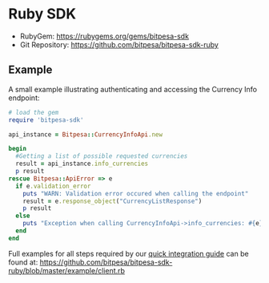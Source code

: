 # Ruby SDK

- RubyGem: https://rubygems.org/gems/bitpesa-sdk
- Git Repository: https://github.com/bitpesa/bitpesa-sdk-ruby

## Example

A small example illustrating authenticating and accessing the Currency Info endpoint:

```ruby
# load the gem
require 'bitpesa-sdk'

api_instance = Bitpesa::CurrencyInfoApi.new

begin
  #Getting a list of possible requested currencies
  result = api_instance.info_currencies
  p result
rescue Bitpesa::ApiError => e
  if e.validation_error
    puts "WARN: Validation error occured when calling the endpoint"
    result = e.response_object("CurrencyListResponse")
    p result
  else
    puts "Exception when calling CurrencyInfoApi->info_currencies: #{e}"
  end
end
```

Full examples for all steps required by our [quick integration guide](../quick-integration.md) can be found at: https://github.com/bitpesa/bitpesa-sdk-ruby/blob/master/example/client.rb
